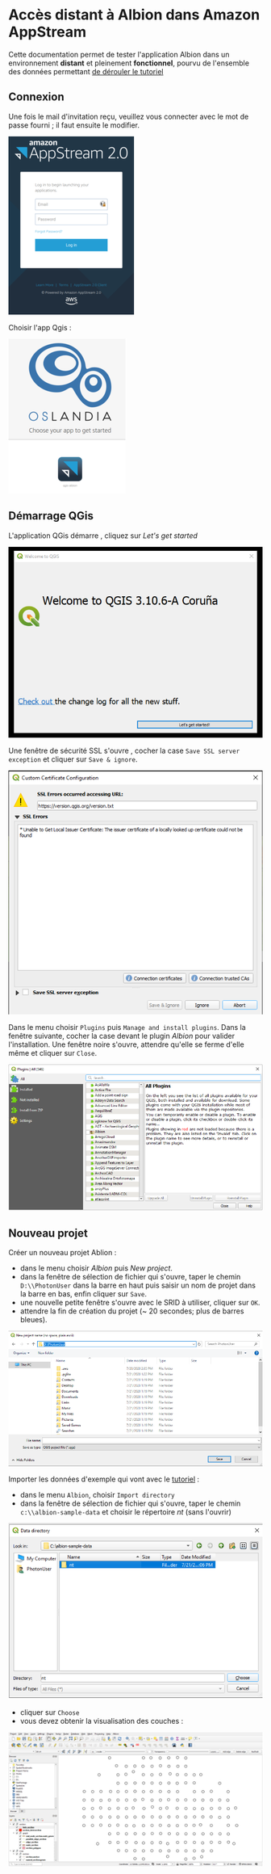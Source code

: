 # Accès distant à Albion dans Amazon AppStream

Cette documentation permet de tester l'application Albion dans un environnement **distant** et pleinement **fonctionnel**, pourvu de l'ensemble des données permettant [de dérouler le tutoriel](https://oslandia.gitlab.io/albion_doc/)

## Connexion

Une fois le mail d'invitation reçu, veuillez vous connecter avec le mot de passe fourni ; il faut ensuite le modifier.

  ![Login Appstream](img/appstream-login.png)
  
Choisir l'app Qgis :

  ![Selection d'application QGis](img/select-app.png)

## Démarrage QGis

L'application QGis démarre , cliquez sur *Let's get started*

![Accueil QGis](img/qgis-welcome.png)

Une fenêtre de sécurité SSL s'ouvre , cocher la case `Save SSL server exception` et cliquer sur `Save & ignore`.

![Avertissement d'exception SSL](img/ssl-exception.png)

Dans le menu choisir `Plugins` puis `Manage and install plugins`. Dans la fenêtre suivante, cocher la case devant le plugin *Albion* pour valider l'installation. Une fenêtre noire s'ouvre, attendre qu'elle se ferme d'elle même et cliquer sur `Close`.

![Installation plugin *Albion*](img/qgis-plugins.png)

## Nouveau projet 

Créer un nouveau projet Ablion :

* dans le menu choisir *Albion* puis *New project*. 
* dans la fenêtre de sélection de fichier qui s'ouvre, taper le chemin `D:\\PhotonUser` dans la barre en haut puis saisir un nom de projet dans la barre en bas, enfin cliquer sur `Save`. 
* une nouvelle petite fenêtre s'ouvre avec le SRID à utiliser, cliquer sur `OK`.
* attendre la fin de création du projet (~ 20 secondes; plus de barres bleues).

![Création d'un projet *Albion*](img/create-project.png)

Importer les données d'exemple qui vont avec le [tutoriel](https://oslandia.gitlab.io/albion_doc/) : 

* dans le menu `Albion`, choisir `Import directory`
* dans la fenêtre de sélection de fichier qui s'ouvre, taper le chemin `c:\\albion-sample-data` et choisir le répertoire *nt* (sans l'ouvrir) 
  
![Sélection du répertoire des données à importer](img/import-select.png)

* cliquer sur `Choose`
* vous devez obtenir la visualisation des couches :

![Projet prêt pour le tutoriel *Albion*](img/import-succeed.png)

